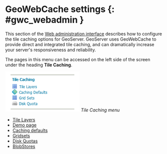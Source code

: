 # GeoWebCache settings {: #gwc_webadmin }

This section of the [Web administration interface](../../webadmin/index.md) describes how to configure the tile caching options for GeoServer. GeoServer uses GeoWebCache to provide direct and integrated tile caching, and can dramatically increase your server's responsiveness and reliability.

The pages in this menu can be accessed on the left side of the screen under the heading **Tile Caching**.

![](img/menu.png)
*Tile Caching menu*

-   [Tile Layers](layers.md)
-   [Demo page](demopage.md)
-   [Caching defaults](defaults.md)
-   [Gridsets](gridsets.md)
-   [Disk Quotas](diskquotas.md)
-   [BlobStores](blobstores.md)
